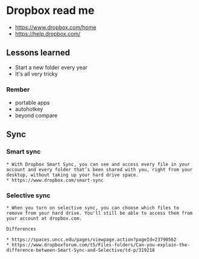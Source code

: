 # Dropbox read me

* https://www.dropbox.com/home
* https://help.dropbox.com/

## Lessons learned

- Start a new folder every year
- It's all very tricky


### Rember

- portable apps
- autohotkey
- beyond compare

## Sync

### Smart sync

	* With Dropbox Smart Sync, you can see and access every file in your account and every folder that’s been shared with you, right from your desktop, without taking up your hard drive space.
	* https://www.dropbox.com/smart-sync


### Selective sync

	* When you turn on selective sync, you can choose which files to remove from your hard drive. You'll still be able to access them from your account at dropbox.com.

	Differences

	* https://spaces.uncc.edu/pages/viewpage.action?pageId=23790562
	* https://www.dropboxforum.com/t5/Files-folders/Can-you-explain-the-difference-between-Smart-Sync-and-Selective/td-p/319218

